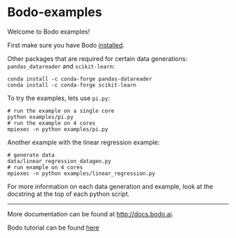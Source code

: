 # Bodo-examples

Welcome to Bodo examples!

First make sure you have Bodo [installed](http://docs.bodo.ai/latest/source/install.html).

Other packages that are required for certain data generations: `pandas_datareader` and `scikit-learn`:
	
	conda install -c conda-forge pandas-datareader
	conda install -c conda-forge scikit-learn

To try the examples, lets use `pi.py`:

    # run the example on a single core
    python examples/pi.py
    # run the example on 4 cores
    mpiexec -n python examples/pi.py
 
Another example with the linear regression example:

	# generate data
	data/linear_regression_datagen.py
	# run example on 4 cores
	mpiexec -n python examples/linear_regression.py

For more information on each data generation and example, look at the docstring at the top of each python script.

_________________________
More documentation can be found at http://docs.bodo.ai.

Bodo tutorial can be found [here](https://github.com/Bodo-inc/Bodo-tutorial)
